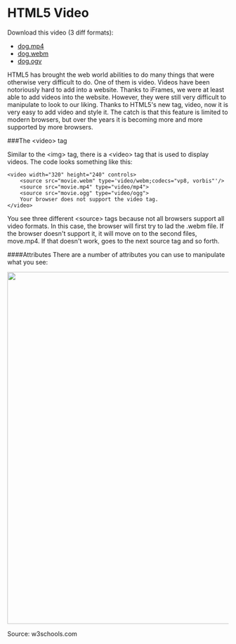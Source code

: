 HTML5 Video
==============

Download this video (3 diff formats):
* <a href="videos/dog.mp4" download="dog.mp4">dog.mp4</a>
* <a href="videos/dog.webm" download="dog.webm">dog.webm</a>
* <a href="videos/dog.ogv" download="dog.ogv">dog.ogv</a>

HTML5 has brought the web world abilities to do many things that were otherwise very difficult to do. One of them is video. Videos have been notoriously hard to add into a website. Thanks to iFrames, we were at least able to add videos into the website. However, they were still very difficult to manipulate to look to our liking. Thanks to HTML5's new tag, video, now it is very easy to add video and style it. The catch is that this feature is limited to modern browsers, but over the years it is becoming more and more supported by more browsers.


###The &lt;video&gt;  tag

Similar to the &lt;img&gt; tag, there is a &lt;video&gt; tag that is used to display videos. The code looks something like this:

	<video width="320" height="240" controls>
		<source src="movie.webm" type='video/webm;codecs="vp8, vorbis"'/>
		<source src="movie.mp4" type="video/mp4">
		<source src="movie.ogg" type="video/ogg">
		Your browser does not support the video tag.
	</video>

You see three different &lt;source&gt; tags because not all browsers support all video formats. In this case, the browser will first try to lad the .webm file. If the browser doesn't support it, it will move on to the second files, move.mp4. If that doesn't work, goes to the next source tag and so forth. 

####Attributes
There are a number of attributes you can use to manipulate what you see:

<img src="images/html5videoattributes.png" width="800" />

Source: w3schools.com

